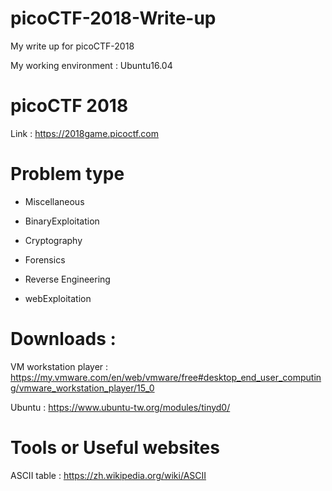 # picoCTF-2018-Write-up
My write up for picoCTF-2018

My working environment : Ubuntu16.04

# picoCTF 2018

Link : https://2018game.picoctf.com

# Problem type

 * Miscellaneous

 * BinaryExploitation

 * Cryptography

 * Forensics

 * Reverse Engineering

 * webExploitation
  
# Downloads : 

VM workstation player : https://my.vmware.com/en/web/vmware/free#desktop_end_user_computing/vmware_workstation_player/15_0

Ubuntu : https://www.ubuntu-tw.org/modules/tinyd0/

# Tools or Useful websites

ASCII table : https://zh.wikipedia.org/wiki/ASCII 
